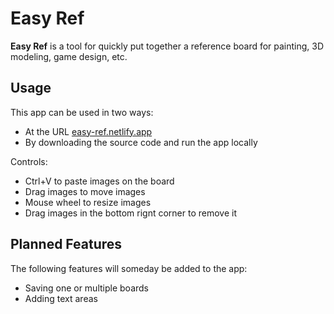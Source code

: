 # Easy Ref

**Easy Ref** is a tool for quickly put together a reference board for painting, 3D modeling, game design, etc.

## Usage

This app can be used in two ways:
 - At the URL [easy-ref.netlify.app](https://easy-ref.netlify.app)
 - By downloading the source code and run the app locally
 
Controls:
 - Ctrl+V to paste images on the board
 - Drag images to move images
 - Mouse wheel to resize images
 - Drag images in the bottom rignt corner to remove it
 
## Planned Features

The following features will someday be added to the app:
 - Saving one or multiple boards
 - Adding text areas
